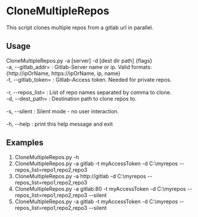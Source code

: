# CloneMultipleRepos

This script clones multiple repos from a gitlab url in parallel. 

## Usage 

CloneMultipleRepos.py -a [server] -d [dest dir path] {flags} <br>
 -a, --gitlab_addr=    : Gitlab-Server name or ip. Valid formats: {http://ipOrName, https://ipOrName, ip, name} <br>
 -t, --gitlab_token=   : Gitlab-Access token. Needed for private repos. <br>
<br>
 -r, --repos_list=     : List of repo names separated by comma to clone. <br>
 -d, --dest_path=      : Destination path to clone repos to. <br>
<br>
 -s, --silent          : Silent mode - no user interaction. <br>
<br>
 -h, --help            : print this help message and exit <br>


## Examples

1. CloneMultipleRepos.py -h 
2. CloneMultipleRepos.py -a gitlab -t myAccessToken -d C:\myrepos --repos_list=repo1,repo2,repo3 
3. CloneMultipleRepos.py -a http://gitlab -d C:\myrepos --repos_list=repo1,repo2,repo3 
4. CloneMultipleRepos.py -a gitlab:80 -t myAccessToken -d C:\myrepos --repos_list=repo1,repo2,repo3 --silent 
5. CloneMultipleRepos.py -a gitlab -t myAccessToken -d C:\myrepos --repos_list=repo1,repo2,repo3 --silent 
